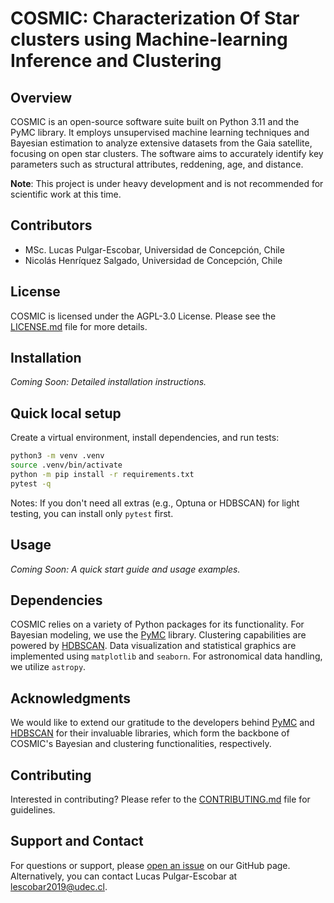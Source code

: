 # COSMIC: Characterization Of Star clusters using Machine-learning Inference and Clustering

## Overview
COSMIC is an open-source software suite built on Python 3.11 and the PyMC library. It employs unsupervised machine learning techniques and Bayesian estimation to analyze extensive datasets from the Gaia satellite, focusing on open star clusters. The software aims to accurately identify key parameters such as structural attributes, reddening, age, and distance.

**Note**: This project is under heavy development and is not recommended for scientific work at this time.

## Contributors
- MSc. Lucas Pulgar-Escobar, Universidad de Concepción, Chile
- Nicolás Henríquez Salgado, Universidad de Concepción, Chile

## License
COSMIC is licensed under the AGPL-3.0 License. Please see the [LICENSE.md](LICENSE.md) file for more details.

## Installation
_Coming Soon: Detailed installation instructions._

Quick local setup
---------------

Create a virtual environment, install dependencies, and run tests:

```bash
python3 -m venv .venv
source .venv/bin/activate
python -m pip install -r requirements.txt
pytest -q
```

Notes: If you don't need all extras (e.g., Optuna or HDBSCAN) for light testing, you can install only `pytest` first.

## Usage
_Coming Soon: A quick start guide and usage examples._

## Dependencies
COSMIC relies on a variety of Python packages for its functionality. For Bayesian modeling, we use the [PyMC](https://github.com/pymc-devs/pymc) library. Clustering capabilities are powered by [HDBSCAN](https://github.com/scikit-learn-contrib/hdbscan). Data visualization and statistical graphics are implemented using `matplotlib` and `seaborn`. For astronomical data handling, we utilize `astropy`.

## Acknowledgments
We would like to extend our gratitude to the developers behind [PyMC](https://github.com/pymc-devs/pymc) and [HDBSCAN](https://github.com/scikit-learn-contrib/hdbscan) for their invaluable libraries, which form the backbone of COSMIC's Bayesian and clustering functionalities, respectively.

## Contributing
Interested in contributing? Please refer to the [CONTRIBUTING.md](CONTRIBUTING.md) file for guidelines.

## Support and Contact
For questions or support, please [open an issue](https://github.com/yourusername/COSMIC/issues) on our GitHub page. Alternatively, you can contact Lucas Pulgar-Escobar at lescobar2019@udec.cl.
